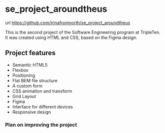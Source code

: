 # se_project_aroundtheus

url https://github.com/irinafromnorth/se_project_aroundtheus

This is the second project of the Software Engineering program at TripleTen. It was created using HTML and CSS, based on the Figma design.

## Project features

- Semantic HTML5
- Flexbox
- Positioning
- Flat BEM file structure
- A custom form
- CSS animation and transform
- Grid Layout
- Figma
- Interface for different devices
- Responsive design

### Plan on improving the project
